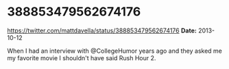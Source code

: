 # 388853479562674176
https://twitter.com/mattdavella/status/388853479562674176
**Date:** 2013-10-12

When I had an interview with @CollegeHumor years ago and they asked me my favorite movie I shouldn't have said Rush Hour 2.
